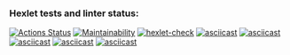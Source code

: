 ### Hexlet tests and linter status:
[![Actions Status](https://github.com/SamoxaSila/frontend-project-lvl1/workflows/hexlet-check/badge.svg)](https://github.com/SamoxaSila/frontend-project-lvl1/actions)
[![Maintainability](https://api.codeclimate.com/v1/badges/a2577c4309d17ea0c77a/maintainability)](https://codeclimate.com/github/SamoxaSila/frontend-project-lvl1/maintainability)
[![hexlet-check](https://github.com/SamoxaSila/frontend-project-lvl1/actions/workflows/hexlet-check.yml/badge.svg)](https://github.com/SamoxaSila/frontend-project-lvl1/actions/workflows/hexlet-check.yml)
[![asciicast](https://asciinema.org/a/9ygz7BN3ekC9BGFGccHvG9Ztu.svg)](https://asciinema.org/a/9ygz7BN3ekC9BGFGccHvG9Ztu)
[![asciicast](https://asciinema.org/a/9sZMbCnbRyv9CYxfp3JsBWcHY.svg)](https://asciinema.org/a/9sZMbCnbRyv9CYxfp3JsBWcHY)
[![asciicast](https://asciinema.org/a/VmJJaCIRiGPcknkbhio13TjLw.svg)](https://asciinema.org/a/VmJJaCIRiGPcknkbhio13TjLw)
[![asciicast](https://asciinema.org/a/mHIsJIiKhGPAKQb4sQIflydtB.svg)](https://asciinema.org/a/mHIsJIiKhGPAKQb4sQIflydtB)
[![asciicast](https://asciinema.org/a/yKoKM22x87GPyrBSFpDQAy64X.svg)](https://asciinema.org/a/yKoKM22x87GPyrBSFpDQAy64X)